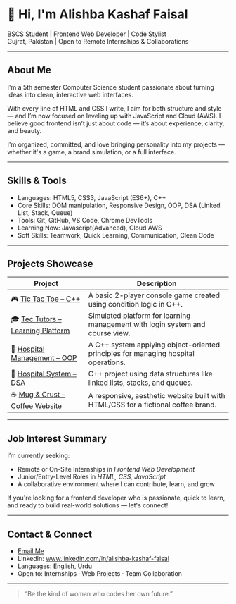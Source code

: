 # 👋 Hi, I'm Alishba Kashaf Faisal

 BSCS Student | Frontend Web Developer | Code Stylist  
 Gujrat, Pakistan |  Open to Remote Internships & Collaborations

---

##  About Me

I'm a 5th semester Computer Science student passionate about turning ideas into clean, interactive web interfaces.

With every line of HTML and CSS I write, I aim for both structure and style — and I’m now focused on leveling up with JavaScript and Cloud (AWS). I believe good frontend isn’t just about code — it’s about experience, clarity, and beauty.

I'm organized, committed, and love bringing personality into my projects — whether it's a game, a brand simulation, or a full interface.

---

##  Skills & Tools

- Languages: HTML5, CSS3, JavaScript (ES6+), C++  
- Core Skills: DOM manipulation, Responsive Design, OOP, DSA (Linked List, Stack, Queue)  
- Tools: Git, GitHub, VS Code, Chrome DevTools  
- Learning Now: Javascript(Advanced), Cloud AWS  
- Soft Skills: Teamwork, Quick Learning, Communication, Clean Code

---

##  Projects Showcase

| Project | Description |
|--------|-------------|
| 🎮 [Tic Tac Toe – C++](https://github.com/akf-code-zone/tic-tac-toe-cpp) | A basic 2-player console game created using condition logic in C++. |
| 🎓 [Tec Tutors – Learning Platform](https://github.com/akf-code-zone/tec-tutors-oop-cpp) | Simulated platform for learning management with login system and course view. |
| 🏥 [Hospital Management – OOP](https://github.com/akf-code-zone/hospital-management-system) | A C++ system applying object-oriented principles for managing hospital operations. |
| 🔗 [Hospital System – DSA](https://github.com/akf-code-zone/hospital-management-system-dsa) | C++ project using data structures like linked lists, stacks, and queues. |
| ☕ [Mug & Crust – Coffee Website](https://github.com/akf-code-zone/mug-and-crust) | A responsive, aesthetic website built with HTML/CSS for a fictional coffee brand. |

---

##  Job Interest Summary

I’m currently seeking:

-  Remote or On-Site Internships in *Frontend Web Development*
-  Junior/Entry-Level Roles in *HTML, CSS, JavaScript*
-  A collaborative environment where I can contribute, learn, and grow

If you're looking for a frontend developer who is passionate, quick to learn, and ready to build real-world solutions — let's connect!

---

##  Contact & Connect

-  [Email Me](mailto:alishbakashaffaisal@gmail.com)  
-  LinkedIn: www.linkedin.com/in/alishba-kashaf-faisal  
-  Languages: English, Urdu  
-  Open to: Internships · Web Projects · Team Collaboration

---

> “Be the kind of woman who codes her own future.”
